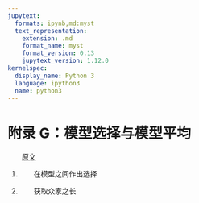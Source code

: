 ```yaml
---
jupytext:
  formats: ipynb,md:myst
  text_representation:
    extension: .md
    format_name: myst
    format_version: 0.13
    jupytext_version: 1.12.0
kernelspec:
  display_name: Python 3
  language: ipython3
  name: python3
---
```



# 附录 G：模型选择与模型平均

[原文](https://twiecki.io/blog/2016/06/01/bayesian-deep-learning/)

<style>p{text-indent:2em;2}</style>

1. 在模型之间作出选择

2. 获取众家之长

